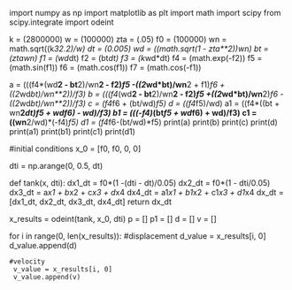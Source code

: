 import numpy as np
import matplotlib as plt
import math
import scipy
from scipy.integrate import odeint

k = (2800000)
w = (100000)
zta = (.05)
f0 = (100000)
wn = math.sqrt((k*32.2)/w)
dt = (0.005)
wd = ((math.sqrt(1 - zta**2))*wn)
bt = (zta*wn)
f1 = (wd*dt)
f2 = (bt*dt)
f3 = (k*wd*dt)
f4 = (math.exp(-f2))
f5 = (math.sin(f1))
f6 = (math.cos(f1))
f7 = (math.cos(-f1))

a = (((f4*(wd**2 - bt**2)/wn**2 - f2)*f5 -((2*wd*bt)/wn**2 + f1)*f6 + ((2*wd*bt)/wn**2))/f3) 
b = (((f4*(wd**2 - bt**2)/wn**2 - f2)*f5 +((2*wd*bt)/wn**2)*f6 - ((2*wd*bt)/wn**2))/f3)
c = (f4*f6 + (bt/wd)*f5)
d = ((f4*f5)/wd)
a1 = ((f4*((bt + wn**2*dt)*f5 + wd*f6) - wd)/f3)
b1 = (((-f4)*(bt*f5 + wd*f6) + wd)/f3)
c1 = ((wn**2/wd)*(-f4)*f5)
d1 = (f4*f6-(bt/wd)*f5)
print(a)
print(b)
print(c)
print(d) 
print(a1)
print(b1)
print(c1)
print(d1)

#initial conditions
x_0 = [f0, f0, 0, 0]

dti = np.arange(0, 0.5, dt)

def tank(x, dti):
    dx1_dt = f0*(1 -(dti - dt)/0.05)
    dx2_dt = f0*(1 - dti/0.05)
    dx3_dt = a*x1 + b*x2 + c*x3 + d*x4
    dx4_dt = a1*x1 + b1*x2 + c1*x3 + d1*x4
    dx_dt = [dx1_dt, dx2_dt, dx3_dt, dx4_dt]
    return dx_dt

x_results = odeint(tank, x_0, dti)
p = []
p1 = []
d = []
v = []

for i in range(0, len(x_results)):
    #displacement
     d_value = x_results[i, 0]
     d_value.append(d)
    

    #velocity
     v_value = x_results[i, 0]
     v_value.append(v)
    
